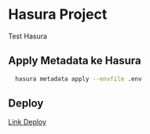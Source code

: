 # Hasura Project

Test Hasura

## Apply Metadata ke Hasura

```bash
  hasura metadata apply --envfile .env
```

## Deploy

[Link Deploy](https://fajar-hasura.hasura.app/v1/graphql)

